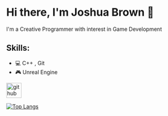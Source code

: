 
# Hi there, I'm Joshua Brown 👋
I'm a Creative Programmer with interest in Game Development

## Skills: 
* 💻 C++ , Git
* 🎮 Unreal Engine



[<img src='https://cdn.jsdelivr.net/npm/simple-icons@3.0.1/icons/github.svg' alt='github' height='40'>](https://github.com/Jlbrown8708)  

[![Top Langs](https://github-readme-stats.vercel.app/api/top-langs/?username=Jlbrown8708)](https://github.com/anuraghazra/github-readme-stats)


